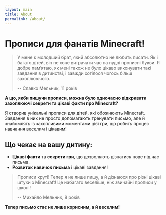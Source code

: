 ```yaml
---
layout: main
title: About
permalink: /about/
---
```


# Прописи для фанатів Minecraft!️

>У мене є молодший брат, який абсолютно не любить писати. Як і багато дітей, він не хоче витрачати час на нудні прописні букви. Я добре пам’ятаю, як мені також не було цікаво виконувати такі завдання в дитинстві, і завжди хотілося чогось більш захоплюючого.
>
> -- Славко Мельник, 11 років

**А що, якби пишучи прописи, можна було одночасно відкривати захоплюючі секрети та цікаві факти про Minecraft?**

Я створив унікальні прописи для дітей, які обожнюють Minecraft. 
Завдання в них не просто допомагають тренувати письмо, але й знайомлять із захопливими моментами цієї гри, що робить процес навчання веселим і цікавим!

## Що чекає на вашу дитину:

- **Цікаві факти** та **секрети гри**, що дозволяють дізнатися нове під час письма.
- **Розвиток навичок письма** і цікаві завдання!



> Прописи круті! Тепер я не лише пишу, а й дізнаюся про різні цікаві штуки з Minecraft! Це набагато веселіше, ніж звичайні прописи у школі!
>
> -- Михайло Мельник, 8 років



**Тепер письмо стає не лише корисним, а й веселим!**


